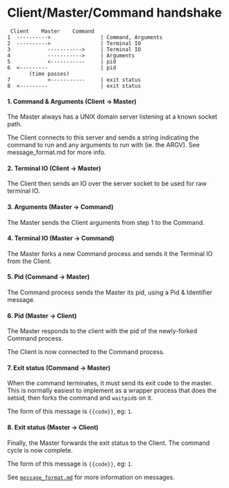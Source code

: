 # Client/Master/Command handshake

     Client    Master    Command
    1  ---------->                | Command, Arguments
    2  ---------->                | Terminal IO
    3            ----------->     | Terminal IO
    4            ----------->     | Arguments
    5            <-----------     | pid
    6  <---------                 | pid
           (time passes)
    7            <-----------     | exit status
    8  <---------                 | exit status


#### 1. Command & Arguments (Client -> Master)

The Master always has a UNIX domain server listening at a known socket path.

The Client connects to this server and sends a string indicating the command to run and any arguments to run with (ie. the ARGV). See message_format.md for more info.

#### 2. Terminal IO (Client -> Master)

The Client then sends an IO over the server socket to be used for raw terminal IO.

#### 3. Arguments (Master -> Command)

The Master sends the Client arguments from step 1 to the Command.

#### 4. Terminal IO (Master -> Command)

The Master forks a new Command process and sends it the Terminal IO from the Client.

#### 5. Pid (Command -> Master)

The Command process sends the Master its pid, using a Pid & Identifier message.

#### 6. Pid (Master -> Client)

The Master responds to the client with the pid of the newly-forked Command process.

The Client is now connected to the Command process.

#### 7. Exit status (Command -> Master)

When the command terminates, it must send its exit code to the master. This is normally easiest to implement as a wrapper process that does the setsid, then forks the command and `waitpid`s on it.

The form of this message is `{{code}}`, eg: `1`.

#### 8. Exit status (Master -> Client)

Finally, the Master forwards the exit status to the Client. The command cycle is now complete.

The form of this message is `{{code}}`, eg: `1`.

See [`message_format.md`](message_format.md) for more information on messages.

